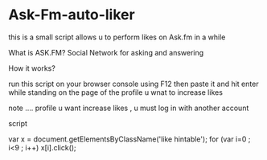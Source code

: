 Ask-Fm-auto-liker
=================
this is a small script allows u to perform likes on Ask.fm in a while

What is ASK.FM?
Social Network for asking and answering 

How it works?

run this script on your browser console using F12
then paste it and hit enter while standing on the page of the profile u wnat to increase likes 

note 
 .... profile u want increase likes  , u must log in with another account 
 
 
 
 script 
 
 
 var x = document.getElementsByClassName('like hintable'); 
for (var i=0 ; i<9 ; i++) 
x[i].click();
